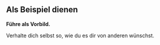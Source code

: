 ## Als Beispiel dienen

**Führe als Vorbild.**

Verhalte dich selbst so, wie du es dir von anderen wünschst.